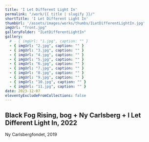 ```yaml
---
title: 'I Let Different Light In'
permalink: "/work/{{ title | slugify }}/"
shortTitle: 'I Let Different Light In'
thumbUrl: '/assets/images/works/thumbs/ILetDifferentLightIn.jpg'
imgUrl: "front.jpg"
galleryFolder: "ILetDifferentLightIn"
gallery:
  # - { imgUrl: "1.jpg", caption: "" }
  - { imgUrl: "2.jpg", caption: "" }
  - { imgUrl: "3.jpg", caption: "" }
  - { imgUrl: "4.jpg", caption: "" }
  - { imgUrl: "5.jpg", caption: "" }
  - { imgUrl: "6.jpg", caption: "" }
  - { imgUrl: "7.jpg", caption: "" }
  - { imgUrl: "8.jpg", caption: "" }
  - { imgUrl: "9.jpg", caption: "" }
  - { imgUrl: "10.jpg", caption: "" }
  - { imgUrl: "11.jpg", caption: "" }
date: 2023-12-07
eleventyExcludeFromCollections: false
---
```



<div class="Txt">
  <h2>Black Fog Rising, bog + Ny Carlsberg + I Let Different Light In, 2022</h2>
  <p>Ny Carlsbergfondet, 2019</p>
</div>